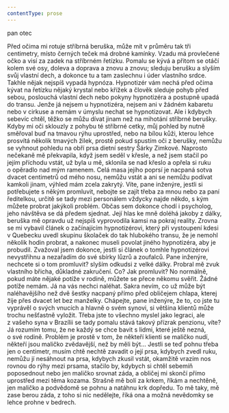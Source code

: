 ```yaml
---
contentType: prose
---
```


<section>

pan otec

Před očima mi rotuje stříbrná beruška, může mít v průměru tak tři centimetry, místo černých teček má drobné kamínky. Vzadu má provlečené očko a visí za zadek na stříbrném řetízku. Pomalu se kývá a přitom se otáčí kolem své osy, doleva a doprava a znovu a znovu; sleduju berušku a slyším svůj vlastní dech, a dokonce tu a tam zaslechnu i úder vlastního srdce. Takhle nějak nejspíš vypadá hypnóza. Hypnotizér vám nechá před očima kývat na řetízku nějaký krystal nebo křížek a člověk sleduje pohyb před sebou, poslouchá vlastní dech nebo pokyny hypnotizéra a postupně upadá do transu. Jenže já nejsem u hypnotizéra, nejsem ani v žádném kabaretu nebo v cirkuse a nemám v úmyslu nechat se hypnotizovat. Ale i kdybych sebevíc chtěl, těžko se můžu dívat jinam než na mihotání stříbrné berušky. Kdyby mi oči sklouzly z pohybu té stříbrné cetky, můj pohled by nutně směřoval buď na tmavou rýhu uprostřed, nebo na bílou kůži, kterou lehce prosvítá několik tmavých žilek, prostě pokud spustím oči z berušky, nemůžu se vyhnout pohledu na obří prsa dietní sestry Šárky Zimkové. Naprosto nečekaně mě překvapila, když jsem seděl v křesle, a než jsem stačil po jejím příchodu vstát, už byla u mě, sklonila se nad křeslo a opřela si ruku o opěradlo nad mým ramenem. Celá masa jejího poprsí je nacpaná sotva dvacet centimetrů od mého nosu, nemůžu vstát a ani se nemůžu podívat kamkoli jinam, výhled mám zcela zakrytý. Víte, pane inženýre, jestli si potřebujete s někým promluvit, nebojte se zajít třeba za mnou nebo za paní ředitelkou, určitě se tady mezi personálem vždycky najde někdo, s kým můžete probrat jakýkoli problém. Občas sem dokonce chodí i psycholog, jeho návštěva se dá předem sjednat. Její hlas ke mně doléhá jakoby z dálky, beruška mě opravdu už nejspíš vyprovodila kamsi na pokraj reality. Zrovna se mi vybavil článek o začínajícím hypnotizérovi, který při vystoupení kdesi v Quebecku uvedl skupinu školaček do tak hlubokého transu, že je nemohl několik hodin probrat, a nakonec museli povolat jiného hypnotizéra, aby je probudil. Zvažoval jsem dokonce, jestli si článek o tomhle hypnotizérovi nevystřihnu a nezařadím do své sbírky lůzrů a zoufalců. Pane inženýre, nechcete si o tom promluvit? slyším odkudsi z velké dálky. Probral mě zvuk vlastního břicha, důkladné zakručení. Co? Jak promluvit? No normálně, pokud máte nějaké potíže v rodině, můžete se přece někomu svěřit. Žádné potíže nemám. Já na vás nechci naléhat. Sakra nevím, co už může být naléhavějšího než dvě šestky nacpaný přímo před obličejem chlapa, kterej žije přes dvacet let bez manželky. Chápejte, pane inženýre, že to, co jste tu vyprávěl o svých vnucích a hlavně o svém synovi, si většina klientů může trochu nešťastně vyložit. Třeba jste to všechno myslel jako legraci, ale z vašeho syna v Brazílii se tady pomalu stává takový přízrak penzionu, víte? Já rozumím tomu, že ne každý se chce bavit s lidmi, které ještě nezná, o své rodině. Problém je prostě v tom, že někteří klienti se maličko nudí, někteří jsou maličko zvědavější, než by měli být… Jestli se teď pohnu třeba jen o centimetr, musím chtě nechtě zavadit o její prsa, kdybych zvedl ruku, nemůžu jí nesáhnout na prsa, kdybych zkusil vstát, okamžitě vrazím nos rovnou do rýhy mezi prsama, stačilo by, kdybych si chtěl sebemíň poposednout nebo jen maličko srovnat záda, a obličej mi skončí přímo uprostřed mezi těma kozama. Strašně mě bolí za krkem, říkám a nechtěně, jen maličko a podvědomě se pohnu a natáhnu krk dopředu. To mě taky, mě zase berou záda, z toho si nic nedělejte, říká ona a možná nevědomky se lehce prohne v bedrech.

</section>

